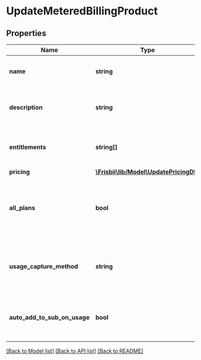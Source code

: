 # UpdateMeteredBillingProduct

## Properties
Name | Type | Description | Notes
------------ | ------------- | ------------- | -------------
**name** | **string** | Name of metered billing product. | 
**description** | **string** | Optional description of metered billing product | [optional] 
**entitlements** | **string[]** | Entitlements for this metered billing product. | [optional] 
**pricing** | [**\Frisbii\lib/Model\UpdatePricingDto**](UpdatePricingDto.md) |  | 
**all_plans** | **bool** | Whether all plans are eligible for this metered billing product. Defaults to false. | [optional] 
**usage_capture_method** | **string** | The method used to capture usage for this metered billing product. | 
**auto_add_to_sub_on_usage** | **bool** | Automatically add this product to a subscription when usage is recorded. | [optional] 

[[Back to Model list]](../../README.md#documentation-for-models) [[Back to API list]](../../README.md#documentation-for-api-endpoints) [[Back to README]](../../README.md)

